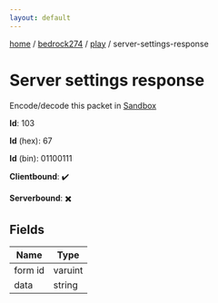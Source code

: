 ```yaml
---
layout: default
---
```


[home](/)  /  [bedrock274](/protocol/bedrock274)  /  [play](/protocol/bedrock274/play)  /  server-settings-response

# Server settings response

Encode/decode this packet in [Sandbox](../../../sandbox/bedrock274#Play.ServerSettingsResponse)

**Id**: 103

**Id** (hex): 67

**Id** (bin): 01100111

**Clientbound**: ✔️

**Serverbound**: ✖️

## Fields

Name | Type
---|---
form id | varuint
data | string
